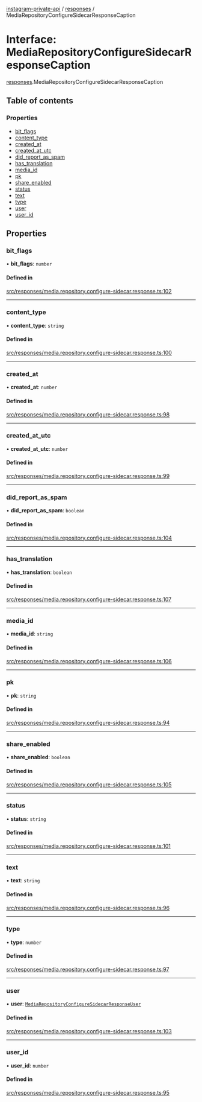 [instagram-private-api](../../README.md) / [responses](../../modules/responses.md) / MediaRepositoryConfigureSidecarResponseCaption

# Interface: MediaRepositoryConfigureSidecarResponseCaption

[responses](../../modules/responses.md).MediaRepositoryConfigureSidecarResponseCaption

## Table of contents

### Properties

- [bit\_flags](MediaRepositoryConfigureSidecarResponseCaption.md#bit_flags)
- [content\_type](MediaRepositoryConfigureSidecarResponseCaption.md#content_type)
- [created\_at](MediaRepositoryConfigureSidecarResponseCaption.md#created_at)
- [created\_at\_utc](MediaRepositoryConfigureSidecarResponseCaption.md#created_at_utc)
- [did\_report\_as\_spam](MediaRepositoryConfigureSidecarResponseCaption.md#did_report_as_spam)
- [has\_translation](MediaRepositoryConfigureSidecarResponseCaption.md#has_translation)
- [media\_id](MediaRepositoryConfigureSidecarResponseCaption.md#media_id)
- [pk](MediaRepositoryConfigureSidecarResponseCaption.md#pk)
- [share\_enabled](MediaRepositoryConfigureSidecarResponseCaption.md#share_enabled)
- [status](MediaRepositoryConfigureSidecarResponseCaption.md#status)
- [text](MediaRepositoryConfigureSidecarResponseCaption.md#text)
- [type](MediaRepositoryConfigureSidecarResponseCaption.md#type)
- [user](MediaRepositoryConfigureSidecarResponseCaption.md#user)
- [user\_id](MediaRepositoryConfigureSidecarResponseCaption.md#user_id)

## Properties

### bit\_flags

• **bit\_flags**: `number`

#### Defined in

[src/responses/media.repository.configure-sidecar.response.ts:102](https://github.com/Nerixyz/instagram-private-api/blob/b3351b9/src/responses/media.repository.configure-sidecar.response.ts#L102)

___

### content\_type

• **content\_type**: `string`

#### Defined in

[src/responses/media.repository.configure-sidecar.response.ts:100](https://github.com/Nerixyz/instagram-private-api/blob/b3351b9/src/responses/media.repository.configure-sidecar.response.ts#L100)

___

### created\_at

• **created\_at**: `number`

#### Defined in

[src/responses/media.repository.configure-sidecar.response.ts:98](https://github.com/Nerixyz/instagram-private-api/blob/b3351b9/src/responses/media.repository.configure-sidecar.response.ts#L98)

___

### created\_at\_utc

• **created\_at\_utc**: `number`

#### Defined in

[src/responses/media.repository.configure-sidecar.response.ts:99](https://github.com/Nerixyz/instagram-private-api/blob/b3351b9/src/responses/media.repository.configure-sidecar.response.ts#L99)

___

### did\_report\_as\_spam

• **did\_report\_as\_spam**: `boolean`

#### Defined in

[src/responses/media.repository.configure-sidecar.response.ts:104](https://github.com/Nerixyz/instagram-private-api/blob/b3351b9/src/responses/media.repository.configure-sidecar.response.ts#L104)

___

### has\_translation

• **has\_translation**: `boolean`

#### Defined in

[src/responses/media.repository.configure-sidecar.response.ts:107](https://github.com/Nerixyz/instagram-private-api/blob/b3351b9/src/responses/media.repository.configure-sidecar.response.ts#L107)

___

### media\_id

• **media\_id**: `string`

#### Defined in

[src/responses/media.repository.configure-sidecar.response.ts:106](https://github.com/Nerixyz/instagram-private-api/blob/b3351b9/src/responses/media.repository.configure-sidecar.response.ts#L106)

___

### pk

• **pk**: `string`

#### Defined in

[src/responses/media.repository.configure-sidecar.response.ts:94](https://github.com/Nerixyz/instagram-private-api/blob/b3351b9/src/responses/media.repository.configure-sidecar.response.ts#L94)

___

### share\_enabled

• **share\_enabled**: `boolean`

#### Defined in

[src/responses/media.repository.configure-sidecar.response.ts:105](https://github.com/Nerixyz/instagram-private-api/blob/b3351b9/src/responses/media.repository.configure-sidecar.response.ts#L105)

___

### status

• **status**: `string`

#### Defined in

[src/responses/media.repository.configure-sidecar.response.ts:101](https://github.com/Nerixyz/instagram-private-api/blob/b3351b9/src/responses/media.repository.configure-sidecar.response.ts#L101)

___

### text

• **text**: `string`

#### Defined in

[src/responses/media.repository.configure-sidecar.response.ts:96](https://github.com/Nerixyz/instagram-private-api/blob/b3351b9/src/responses/media.repository.configure-sidecar.response.ts#L96)

___

### type

• **type**: `number`

#### Defined in

[src/responses/media.repository.configure-sidecar.response.ts:97](https://github.com/Nerixyz/instagram-private-api/blob/b3351b9/src/responses/media.repository.configure-sidecar.response.ts#L97)

___

### user

• **user**: [`MediaRepositoryConfigureSidecarResponseUser`](MediaRepositoryConfigureSidecarResponseUser.md)

#### Defined in

[src/responses/media.repository.configure-sidecar.response.ts:103](https://github.com/Nerixyz/instagram-private-api/blob/b3351b9/src/responses/media.repository.configure-sidecar.response.ts#L103)

___

### user\_id

• **user\_id**: `number`

#### Defined in

[src/responses/media.repository.configure-sidecar.response.ts:95](https://github.com/Nerixyz/instagram-private-api/blob/b3351b9/src/responses/media.repository.configure-sidecar.response.ts#L95)
